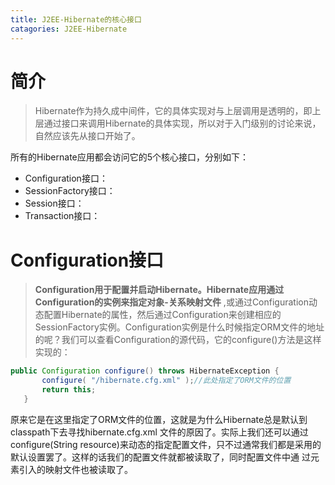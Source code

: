 ```yaml
---
title: J2EE-Hibernate的核心接口
catagories: J2EE-Hibernate
---
```

# 简介
> Hibernate作为持久成中间件，它的具体实现对与上层调用是透明的，即上层通过接口来调用Hibernate的具体实现，所以对于入门级别的讨论来说，自然应该先从接口开始了。
 
所有的Hibernate应用都会访问它的5个核心接口，分别如下：
- Configuration接口：
- SessionFactory接口：
- Session接口：
- Transaction接口：

# Configuration接口
> **Configuration用于配置并启动Hibernate。Hibernate应用通过Configuration的实例来指定对象-关系映射文件** ,或通过Configuration动态配置Hibernate的属性，然后通过Configuration来创建相应的SessionFactory实例。Configuration实例是什么时候指定ORM文件的地址的呢？我们可以查看Configuration的源代码，它的configure()方法是这样实现的：

``` java
public Configuration configure() throws HibernateException {
       configure( "/hibernate.cfg.xml" );//此处指定了ORM文件的位置
       return this;
   }
```
原来它是在这里指定了ORM文件的位置，这就是为什么Hibernate总是默认到classpath下去寻找hibernate.cfg.xml 文件的原因了。实际上我们还可以通过configure(String resource)来动态的指定配置文件，只不过通常我们都是采用的默认设置罢了。这样的话我们的配置文件就都被读取了，同时配置文件中通 过<mapping>元素引入的映射文件也被读取了。